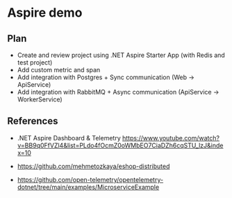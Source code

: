 # Aspire demo

## Plan 
- Create and review project using .NET Aspire Starter App (with Redis and test project)
- Add custom metric and span
- Add integration with Postgres + Sync communication (Web -> ApiService)
- Add integration with RabbitMQ + Async communication (ApiService -> WorkerService)

## References
- .NET Aspire Dashboard & Telemetry
https://www.youtube.com/watch?v=BB9q0FfVZl4&list=PLdo4fOcmZ0oWMbEO7CiaDZh6cqSTU_lzJ&index=10

- https://github.com/mehmetozkaya/eshop-distributed

- https://github.com/open-telemetry/opentelemetry-dotnet/tree/main/examples/MicroserviceExample